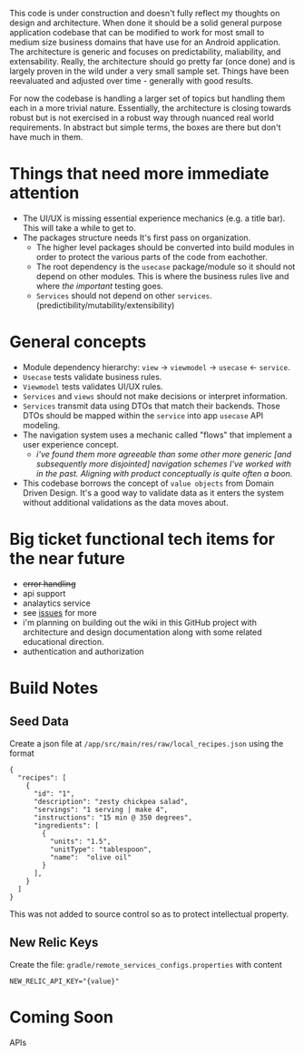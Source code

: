 This code is under construction and doesn't fully reflect my thoughts on design and architecture. When done it should be a solid general purpose application codebase that can be modified to work for most small to medium size business domains that have use for an Android application. The architecture is generic and focuses on predictability, maliability, and extensability. Really, the architecture should go pretty far (once done) and is largely proven in the wild under a very small sample set. Things have been reevaluated and adjusted over time - generally with good results.

For now the codebase is handling a larger set of topics but handling them each in a more trivial nature. Essentially, the architecture is closing towards robust but is not exercised in a robust way through nuanced real world requirements. In abstract but simple terms, the boxes are there but don't have much in them.

# Things that need more immediate attention
- The UI/UX is missing essential experience mechanics (e.g. a title bar). This will take a while to get to.
- The packages structure needs It's first pass on organization.
  - The higher level packages should be converted into build modules in order to protect the various parts of the code from eachother.
  - The root dependency is the `usecase` package/module so it should not depend on other modules. This is where the business rules live and where _the important_ testing goes.
  - `Services` should not depend on other `services`. (predictibility/mutability/extensibility)
 
# General concepts
- Module dependency hierarchy: `view` -> `viewmodel` -> `usecase` <- `service`.
- `Usecase` tests validate business rules.
- `Viewmodel` tests validates UI/UX rules.
- `Services` and `views` should not make decisions or interpret information.
- `Services` transmit data using DTOs that match their backends. Those DTOs should be mapped within the `service` into app `usecase` API modeling.
- The navigation system uses a mechanic called "flows" that implement a user experience concept.
  - _i've found them more agreeable than some other more generic [and subsequently more disjointed] navigation schemes I've worked with in the past. Aligning with product conceptually is quite often a boon._
- This codebase borrows the concept of `value objects` from Domain Driven Design. It's a good way to validate data as it enters the system without additional validations as the data moves about.

# Big ticket functional tech items for the near future
- ~~error handling~~
- api support
- analaytics service
- see [issues](https://github.com/randallmitchell/HealthyRecipes/issues) for more
- i'm planning on building out the wiki in this GitHub project with architecture and design documentation along with some related educational direction.
- authentication and authorization

# Build Notes

## Seed Data
Create a json file at `/app/src/main/res/raw/local_recipes.json` using the format
```
{
  "recipes": [
    {
      "id": "1",
      "description": "zesty chickpea salad",
      "servings": "1 serving | make 4",
      "instructions": "15 min @ 350 degrees",
      "ingredients": [
        {
          "units": "1.5",
          "unitType": "tablespoon",
          "name":  "olive oil"
        }
      ],
    }
  ]
}
```
This was not added to source control so as
to protect intellectual property.

## New Relic Keys

Create the file: `gradle/remote_services_configs.properties` with content
```
NEW_RELIC_API_KEY="{value}"
```

# Coming Soon
APIs

